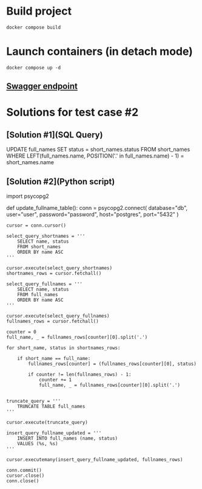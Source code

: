 # Build project
```docker compose build```

# Launch containers (in detach mode)
```docker compose up -d```

## [Swagger endpoint](http://localhost:8000/docs)



# Solutions for test case #2

## [Solution #1](SQL Query)
UPDATE full_names
SET status = short_names.status
FROM short_names
WHERE LEFT(full_names.name, POSITION('.' in full_names.name) - 1) = short_names.name

## [Solution #2](Python script)
import psycopg2

def update_fullname_table():
    conn = psycopg2.connect(
        database="db",
        user="user",
        password="password",
        host="postgres",
        port="5432"
    )

    cursor = conn.cursor()

    select_query_shortnames = '''
        SELECT name, status
        FROM short_names
        ORDER BY name ASC
    '''
    
    cursor.execute(select_query_shortnames)
    shortnames_rows = cursor.fetchall()

    select_query_fullnames = '''
        SELECT name, status
        FROM full_names
        ORDER BY name ASC
    '''

    cursor.execute(select_query_fullnames)
    fullnames_rows = cursor.fetchall()

    counter = 0
    full_name, _ = fullnames_rows[counter][0].split('.')
    
    for short_name, status in shortnames_rows:
        
        if short_name == full_name:
            fullnames_rows[counter] = (fullnames_rows[counter][0], status)
            
            if counter != len(fullnames_rows) - 1:
                counter += 1
                full_name, _ = fullnames_rows[counter][0].split('.')
    
    
    truncate_query = '''
        TRUNCATE TABLE full_names
    '''

    cursor.execute(truncate_query)

    insert_query_fullname_updated = '''
        INSERT INTO full_names (name, status)
        VALUES (%s, %s)
    '''

    cursor.executemany(insert_query_fullname_updated, fullnames_rows)
 
    conn.commit()
    cursor.close()
    conn.close()
